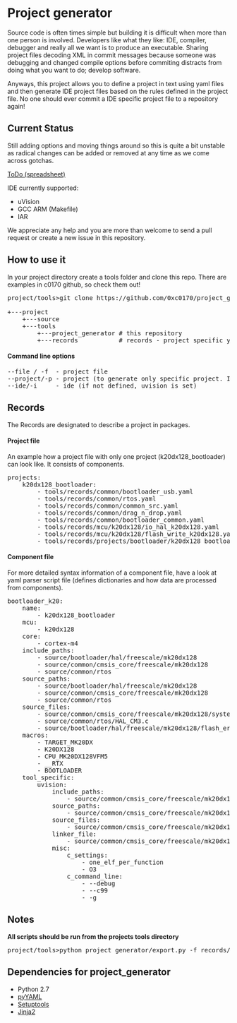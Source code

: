 Project generator
=========================
Source code is often times simple but building it is difficult when more than one person is involved.
Developers like what they like: IDE, compiler, debugger and really all we want is to produce an executable.
Sharing project files decoding XML in commit messages because someone was debugging and changed compile options
before commiting distracts from doing what you want to do; develop software.

Anyways, this project allows you to define a project in text using yaml files and then generate IDE project files
based on the rules defined in the project file. No one should ever commit a IDE specific project file to a repository again!

Current Status
-------------
Still adding options and moving things around so this is quite a bit unstable as radical changes can be added or
removed at any time as we come across gotchas.

[ToDo (spreadsheet)](https://docs.google.com/spreadsheets/d/1M413v3yVtD3YhSptgTLz715ctUT0Wa_--Df9jTVVDLQ/edit?usp=sharing)

IDE currently supported:

 - uVision
 - GCC ARM (Makefile)
 - IAR

We appreciate any help and you are more than welcome to send a pull request or create a new issue in this repository.

How to use it
------------
In your project directory create a tools folder and clone this repo. There are examples in c0170 github, so check them out!

<pre>
project/tools>git clone https://github.com/0xc0170/project_generator.git

+---project
    +---source
    +---tools
        +---project_generator # this repository
        +---records           # records - project specific yaml files
</pre>

#### Command line options

<pre>
--file / -f  - project file
--project/-p - project (to generate only specific project. If not defined, it generates all projects withing a file).
--ide/-i     - ide (if not defined, uvision is set)
</pre>


Records
-----------

The Records are designated to describe a project in packages.

#### Project file
An example how a project file with only one project (k20dx128_bootloader) can look like. It consists of components.

<pre>
projects:
    k20dx128_bootloader:
        - tools/records/common/bootloader_usb.yaml
        - tools/records/common/rtos.yaml
        - tools/records/common/common_src.yaml
        - tools/records/common/drag_n_drop.yaml
        - tools/records/common/bootloader_common.yaml
        - tools/records/mcu/k20dx128/io_hal_k20dx128.yaml
        - tools/records/mcu/k20dx128/flash_write_k20dx128.yaml
        - tools/records/projects/bootloader/k20dx128_bootloader.yaml
</pre>

####  Component file

For more detailed syntax information of a component file, have a look at yaml parser script file (defines dictionaries and how data are processed from components).

<pre>
bootloader_k20:
    name:
        - k20dx128_bootloader
    mcu:
        - k20dx128
    core:
        - cortex-m4
    include_paths:
        - source/bootloader/hal/freescale/mk20dx128
        - source/common/cmsis_core/freescale/mk20dx128
        - source/common/rtos
    source_paths:
        - source/bootloader/hal/freescale/mk20dx128
        - source/common/cmsis_core/freescale/mk20dx128
        - source/common/rtos
    source_files:
        - source/common/cmsis_core/freescale/mk20dx128/system_MK20D5.c
        - source/common/rtos/HAL_CM3.c
        - source/bootloader/hal/freescale/mk20dx128/flash_erase_read_write.c
    macros:
        - TARGET_MK20DX
        - K20DX128
        - CPU_MK20DX128VFM5
        - __RTX
        - BOOTLOADER
    tool_specific:
        uvision:
            include_paths:
                - source/common/cmsis_core/freescale/mk20dx128/arm
            source_paths:
                - source/common/cmsis_core/freescale/mk20dx128/arm
            source_files:
                - source/common/cmsis_core/freescale/mk20dx128/arm/startup_MK20D5.s
            linker_file:
                - source/common/cmsis_core/freescale/mk20dx128/arm/MK20D5_0x0000.sct
            misc:
                c_settings:
                    - one_elf_per_function
                    - O3
                c_command_line:
                    - --debug
                    - --c99
                    - -g
</pre>

Notes
-----
**All scripts should be run from the projects tools directory**
<pre>
project/tools>python project_generator/export.py -f records/projects.yaml
</pre>

Dependencies for project_generator
-------------------------
* Python 2.7
 * [pyYAML](https://github.com/yaml/pyyaml)
 * [Setuptools](https://pypi.python.org/pypi/distribute)
 * [Jinja2](https://pypi.python.org/pypi/Jinja2)

